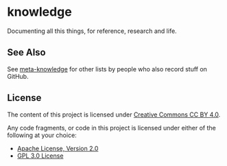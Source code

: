 # knowledge

Documenting all this things, for reference, research and life.

## See Also

See [meta-knowledge](https://github.com/RichardLitt/meta-knowledge) for other lists by people who also record stuff on GitHub.

## License

The content of this project is licensed under [Creative Commons CC BY 4.0](https://creativecommons.org/licenses/by/4.0/).

Any code fragments, or code in this project is licensed under either of the following at your choice:

* [Apache License, Version 2.0](https://www.apache.org/licenses/LICENSE-2.0)
* [GPL 3.0 License](https://opensource.org/licenses/GPL-3.0)